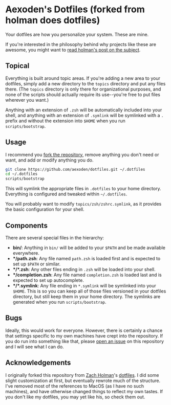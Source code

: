 # Aexoden's Dotfiles (forked from holman does dotfiles)

Your dotfiles are how you personalize your system. These are mine.

If you're interested in the philosophy behind why projects like these are
awesome, you might want to [read holman's post on the
subject](http://zachholman.com/2010/08/dotfiles-are-meant-to-be-forked/).

## Topical

Everything is built around topic areas. If you're adding a new area to your
dotfiles, simply add a new directory to the `topics` directory and put any files
there. (The `topics` directory is only there for organizational purposes, and
none of the scripts should actually require its use--you're free to put files
wherever you want.)

Anything with an extension of `.zsh` will be automatically included into your
shell, and anything with an extension of `.symlink` will be symlinked with a `.`
prefix and without the extension into `$HOME` when you run `scripts/bootstrap`.

## Usage

I recommend you [fork the repository](https://github.com/aexoden/dotfiles/fork),
remove anything you don't need or want, and add or modify anything you do.

```sh
git clone https://github.com/aexoden/dotfiles.git ~/.dotfiles
cd ~/.dotfiles
scripts/bootstrap
```

This will symlink the appropriate files in `.dotfiles` to your home directory.
Everything is configured and tweaked within `~/.dotfiles`.

You will probably want to modify `topics/zsh/zshrc.symlink`, as it provides the
basic configuration for your shell.

## Components

There are several special files in the hierarchy:

- **bin/**: Anything in `bin/` will be added to your `$PATH` and be made
  available everywhere.
- **\*/path.zsh**: Any file named `path.zsh` is loaded first and is expected to
  set up `$PATH` or similar.
- **\*/\*.zsh**: Any other files ending in `.zsh` will be loaded into your
  shell.
- **\*/completion.zsh**: Any file named `completion.zsh` is loaded last and is
  expected to set up autocomplete.
- **\*/\*.symlink**: Any file ending in `*.symlink` will be symlinked into your
  `$HOME`. This is so you can keep all of those files versioned in your dotfiles
  directory, but still keep them in your home directory. The symlinks are
  generated when you run `scripts/bootstrap`.

## Bugs

Ideally, this would work for everyone. However, there is certainly a chance that
settings specific to my own machines have crept into the repository. If you do
run into something like that, please [open an issue](https://github.com/aexoden/dotfiles/issues) on this repository and I will
see what I can do.

## Acknowledgements

I originally forked this repository from [Zach Holman](https://zachholman.com)'s
[dotfiles](https://github.com/holman/dotfiles). I did some slight customization
at first, but eventually rewrote much of the structure. I've removed most of the
references to MacOS (as I have no such machines), and have otherwise changed
things to reflect my own tastes. If you don't like my dotfiles, you may yet like
his, so check them out.
